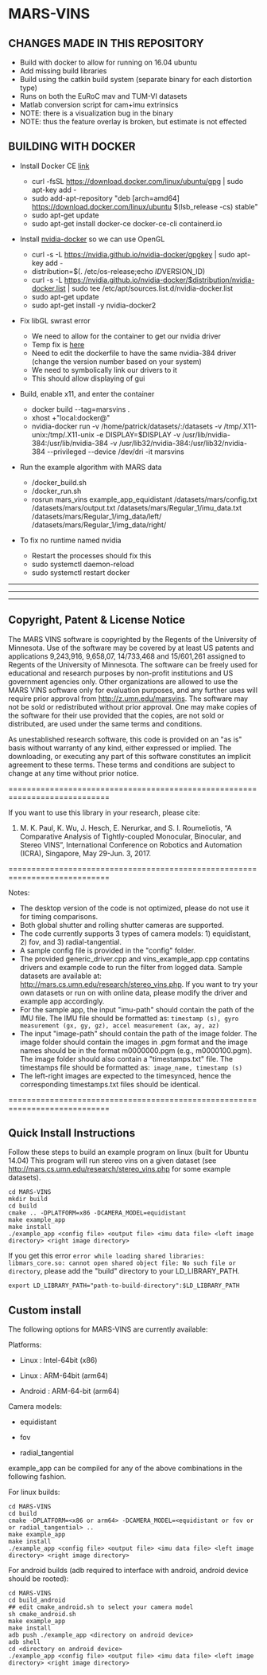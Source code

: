# MARS-VINS

## CHANGES MADE IN THIS REPOSITORY

* Build with docker to allow for running on 16.04 ubuntu
* Add missing build libraries
* Build using the catkin build system (separate binary for each distortion type)
* Runs on both the EuRoC mav and TUM-VI datasets
* Matlab conversion script for cam+imu extrinsics
* NOTE: there is a visualization bug in the binary
* NOTE: thus the feature overlay is broken, but estimate is not effected


## BUILDING WITH DOCKER

* Install Docker CE [link](https://docs.docker.com/install/linux/docker-ce/ubuntu/)
    * curl -fsSL https://download.docker.com/linux/ubuntu/gpg | sudo apt-key add -
    * sudo add-apt-repository "deb [arch=amd64] https://download.docker.com/linux/ubuntu $(lsb_release -cs) stable"
    * sudo apt-get update
    * sudo apt-get install docker-ce docker-ce-cli containerd.io


* Install [nvidia-docker](https://github.com/NVIDIA/nvidia-docker) so we can use OpenGL
    *  curl -s -L https://nvidia.github.io/nvidia-docker/gpgkey | sudo apt-key add -
    *  distribution=$(. /etc/os-release;echo $ID$VERSION_ID)
    *  curl -s -L https://nvidia.github.io/nvidia-docker/$distribution/nvidia-docker.list | sudo tee /etc/apt/sources.list.d/nvidia-docker.list
    * sudo apt-get update
    * sudo apt-get install -y nvidia-docker2

* Fix libGL swrast error
    * We need to allow for the container to get our nvidia driver
    * Temp fix is [here](https://github.com/jessfraz/dockerfiles/issues/253#issuecomment-373043685)
    * Need to edit the dockerfile to have the same nvidia-384 driver (change the version number based on your system)
    * We need to symbolically link our drivers to it
    * This should allow displaying of gui
    
* Build, enable x11, and enter the container
    * docker build --tag=marsvins .
    * xhost +"local:docker@"
    * nvidia-docker run -v /home/patrick/datasets/:/datasets -v /tmp/.X11-unix:/tmp/.X11-unix -e DISPLAY=$DISPLAY  -v /usr/lib/nvidia-384:/usr/lib/nvidia-384 -v /usr/lib32/nvidia-384:/usr/lib32/nvidia-384 --privileged --device /dev/dri -it marsvins


* Run the example algorithm with MARS data
    * /docker_build.sh
    * /docker_run.sh
    * rosrun mars_vins example_app_equidistant /datasets/mars/config.txt /datasets/mars/output.txt /datasets/mars/Regular_1/imu_data.txt /datasets/mars/Regular_1/img_data/left/ /datasets/mars/Regular_1/img_data/right/


* To fix no runtime named nvidia
    * Restart the processes should fix this
    * sudo systemctl daemon-reload
    * sudo systemctl restart docker






---
---
---




## Copyright, Patent & License Notice
The MARS VINS software is copyrighted by the Regents of the University of
Minnesota. Use of the software may be covered by at least US patents and
applications 9,243,916, 9,658,07, 14/733,468 and 15/601,261 assigned to Regents
of the University of Minnesota. The software can be freely used for educational
and research purposes by non-profit institutions and US government agencies
only. Other organizations are allowed to use the MARS VINS software only for
evaluation purposes, and any further uses will require prior approval from
http://z.umn.edu/marsvins. The software may not be sold or redistributed
without prior approval. One may make copies of the software for their use
provided that the copies, are not sold or distributed, are used under the same
terms and conditions.

As unestablished research software, this code is provided on an "as is" basis
without warranty of any kind, either expressed or implied. The downloading, or
executing any part of this software constitutes an implicit agreement to these
terms. These terms and conditions are subject to change at any time without
prior notice.

============================================================================

If you want to use this library in your research, please cite:

1. M. K. Paul, K. Wu, J. Hesch, E. Nerurkar, and S. I. Roumeliotis, 
“A Comparative Analysis of Tightly-coupled Monocular, Binocular, and Stereo 
VINS”, International Conference on Robotics and Automation (ICRA), 
Singapore, May 29-Jun. 3, 2017.

============================================================================

Notes: 
- The desktop version of the code is not optimized, please do not use it
for timing comparisons.
- Both global shutter and rolling shutter cameras are supported.
- The code currently supports 3 types of camera models: 1) equidistant, 2) fov, and 3) radial-tangential.
- A sample config file is provided in the "config" folder.
- The provided generic_driver.cpp and vins_example_app.cpp contatins drivers and example code to run the filter from logged data. Sample datasets are available at: http://mars.cs.umn.edu/research/stereo_vins.php.
If you want to try your own datasets or run on with online data, please modify the driver and example app accordingly.
- For the sample app, the input "imu-path" should contain the path of the IMU file. The IMU file should be formatted as:
   ```timestamp (s), gyro measurement (gx, gy, gz), accel measurement (ax, ay, az)```
- The input "image-path" should contain the path of the image folder. The image folder should contain the images in .pgm format and the image names should be in the format m0000000.pgm (e.g., m0000100.pgm).
The image folder should also contain a "timestamps.txt" file. The timestamps file should be formatted as:```
   image_name, timestamp (s)```
- The left-right images are expected to the timesynced, hence the corresponding timestamps.txt files should be identical.

============================================================================

## Quick Install Instructions
Follow these steps to build an example program on linux (built for Ubuntu 14.04)
This program will run stereo vins on a given dataset (see http://mars.cs.umn.edu/research/stereo_vins.php for some example datasets).
```
cd MARS-VINS
mkdir build
cd build
cmake .. -DPLATFORM=x86 -DCAMERA_MODEL=equidistant
make example_app
make install
./example_app <config file> <output file> <imu data file> <left image directory> <right image directory>
```
If you get this error ```error while loading shared libraries: libmars_core.so: cannot open shared object file: No such file or directory```, please add the "build" directory to your LD_LIBRARY_PATH.

```export LD_LIBRARY_PATH="path-to-build-directory":$LD_LIBRARY_PATH```
## Custom install
The following options for MARS-VINS are currently available:

Platforms:

- Linux : Intel-64bit (x86)

- Linux : ARM-64bit (arm64)

- Android : ARM-64-bit (arm64)

Camera models:

- equidistant

- fov 

- radial_tangential

example_app can be compiled for any of the above combinations in the following
fashion.

For linux builds:
```
cd MARS-VINS
cd build
cmake -DPLATFORM=<x86 or arm64> -DCAMERA_MODEL=<equidistant or fov or  or radial_tangential> ..
make example_app
make install
./example_app <config file> <output file> <imu data file> <left image directory> <right image directory>
```

For android builds (adb required to interface with android, android device should be rooted):
```
cd MARS-VINS
cd build_android
## edit cmake_android.sh to select your camera model
sh cmake_android.sh
make example_app
make install
adb push ./example_app <directory on android device>
adb shell
cd <directory on android device>
./example_app <config file> <output file> <imu data file> <left image directory> <right image directory>
```
